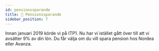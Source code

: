 ```yaml
---
id: pensionssparande
title: 👵 Pensionssparande
sidebar_position: 7
---
```


Innan januari 2019 körde vi på ITP1. Nu har vi istället gått över till att vi avsätter 9% av din lön. Du får välja om du vill spara pension hos Nordea eller Avanza.
